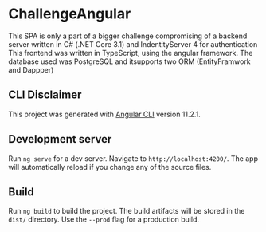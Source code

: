 # ChallengeAngular

This SPA is only a part of a bigger challenge compromising of a backend server written in C# (.NET Core 3.1) and IndentityServer 4 for authentication
This frontend was written in TypeScript, using the angular framework. The database used was PostgreSQL and itsupports two ORM (EntityFramwork and Dappper)


## CLI Disclaimer

This project was generated with [Angular CLI](https://github.com/angular/angular-cli) version 11.2.1.

## Development server

Run `ng serve` for a dev server. Navigate to `http://localhost:4200/`. The app will automatically reload if you change any of the source files.
## Build

Run `ng build` to build the project. The build artifacts will be stored in the `dist/` directory. Use the `--prod` flag for a production build.
